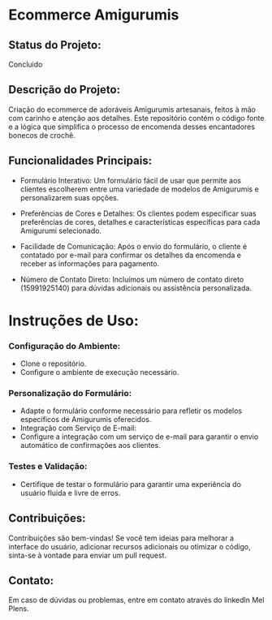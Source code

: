 # Ecommerce Amigurumis

## Status do Projeto:
Concluido

## Descrição do Projeto:
Criação do ecommerce de adoráveis Amigurumis artesanais, feitos à mão com carinho e atenção aos detalhes. Este repositório contém o código fonte e a lógica que simplifica o processo de encomenda desses encantadores bonecos de crochê.

## Funcionalidades Principais:

- Formulário Interativo: Um formulário fácil de usar que permite aos clientes escolherem entre uma variedade de modelos de Amigurumis e personalizarem suas opções.

- Preferências de Cores e Detalhes: Os clientes podem especificar suas preferências de cores, detalhes e características específicas para cada Amigurumi selecionado.

- Facilidade de Comunicação: Após o envio do formulário, o cliente é contatado por e-mail para confirmar os detalhes da encomenda e receber as informações para pagamento.

- Número de Contato Direto: Incluímos um número de contato direto (15991925140) para dúvidas adicionais ou assistência personalizada.

# Instruções de Uso:

### Configuração do Ambiente:
- Clone o repositório.
- Configure o ambiente de execução necessário.

### Personalização do Formulário:

- Adapte o formulário conforme necessário para refletir os modelos específicos de Amigurumis oferecidos.
- Integração com Serviço de E-mail:
- Configure a integração com um serviço de e-mail para garantir o envio automático de confirmações aos clientes.
  
### Testes e Validação:

- Certifique de testar o formulário para garantir uma experiência do usuário fluida e livre de erros.
  
## Contribuições:
Contribuições são bem-vindas! Se você tem ideias para melhorar a interface do usuário, adicionar recursos adicionais ou otimizar o código, sinta-se à vontade para enviar um pull request.

## Contato:
Em caso de dúvidas ou problemas, entre em contato através do linkedln Mel Plens.
